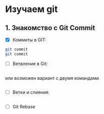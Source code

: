 # Изучаем git

## 1. Знакомство с Git Commit

- [x] Коммиты в GIT:

```sh
git commit
git commit
```

- [ ] Ветвление в Git:

```sh

```

или возможен вариант с двумя командами

```sh

```

- [ ] Ветки и слияния:

```sh

```

- [ ] Git Rebase

```sh

```
